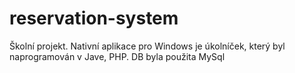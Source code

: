 # reservation-system

Školní projekt. Nativní aplikace pro Windows je úkolníček, který byl naprogramován v Jave, PHP. DB byla použita MySql 
